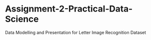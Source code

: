 # Assignment-2-Practical-Data-Science
Data Modelling and Presentation for Letter Image Recognition Dataset
